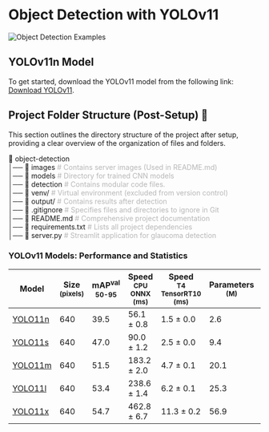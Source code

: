 # Object Detection with YOLOv11

<img src='./images/object-detection-examples.avif' alt="Object Detection Examples" style="max-width:100%; height:auto;">

## YOLOv11n Model

To get started, download the YOLOv11 model from the following link: [Download YOLOv11](https://huggingface.co/Ultralytics/YOLO11/tree/main).

## Project Folder Structure (Post-Setup) 📁

This section outlines the directory structure of the project after setup, providing a clear overview of the organization of files and folders.

📁 object-detection  
│── 📁 images <span style="opacity: 0.3;"># Contains server images (Used in README.md)</span>  
│── 📁 models <span style="opacity: 0.3;"># Directory for trained CNN models</span>  
│── 📁 detection <span style="opacity: 0.3;"># Contains modular code files.</span>  
│── 📁 venv/ <span style="opacity: 0.3;"># Virtual environment (excluded from version control)</span>  
│── 📁 output/ <span style="opacity: 0.3;"># Contains results after detection</span>  
│── 📜 .gitignore <span style="opacity: 0.3;"># Specifies files and directories to ignore in Git</span>  
│── 📜 README.md <span style="opacity: 0.3;"># Comprehensive project documentation</span>  
│── 📜 requirements.txt <span style="opacity: 0.3;"># Lists all project dependencies</span>  
│── 📜 server.py <span style="opacity: 0.3;"># Streamlit application for glaucoma detection</span>

### YOLOv11 Models: Performance and Statistics

| Model                                                                                | Size<br><sup>(pixels)</sup> | mAP<sup>val<br>50-95</sup> | Speed<br><sup>CPU ONNX<br>(ms)</sup> | Speed<br><sup>T4 TensorRT10<br>(ms)</sup> | Parameters<br><sup>(M)</sup> | FLOPs<br><sup>(B)</sup> |
| ------------------------------------------------------------------------------------ | --------------------------- | -------------------------- | ------------------------------------ | ----------------------------------------- | ---------------------------- | ----------------------- |
| [YOLO11n](https://github.com/ultralytics/assets/releases/download/v8.3.0/yolo11n.pt) | 640                         | 39.5                       | 56.1 ± 0.8                           | 1.5 ± 0.0                                 | 2.6                          | 6.5                     |
| [YOLO11s](https://github.com/ultralytics/assets/releases/download/v8.3.0/yolo11s.pt) | 640                         | 47.0                       | 90.0 ± 1.2                           | 2.5 ± 0.0                                 | 9.4                          | 21.5                    |
| [YOLO11m](https://github.com/ultralytics/assets/releases/download/v8.3.0/yolo11m.pt) | 640                         | 51.5                       | 183.2 ± 2.0                          | 4.7 ± 0.1                                 | 20.1                         | 68.0                    |
| [YOLO11l](https://github.com/ultralytics/assets/releases/download/v8.3.0/yolo11l.pt) | 640                         | 53.4                       | 238.6 ± 1.4                          | 6.2 ± 0.1                                 | 25.3                         | 86.9                    |
| [YOLO11x](https://github.com/ultralytics/assets/releases/download/v8.3.0/yolo11x.pt) | 640                         | 54.7                       | 462.8 ± 6.7                          | 11.3 ± 0.2                                | 56.9                         | 194.9                   |
